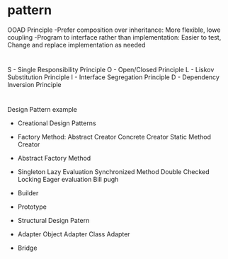 # pattern

OOAD Principle
-Prefer composition over inheritance: More flexible, lowe coupling
-Program to interface rather than implementation: Easier to test, Change and replace implementation as needed

#
S - Single Responsibility Principle
O - Open/Closed Principle
L - Liskov Substitution Principle
I - Interface Segregation Principle
D - Dependency Inversion Principle

#
Design Pattern example

* Creational Design Patterns
- Factory Method: 
Abstract Creator
Concrete Creator
Static Method Creator

- Abstract Factory Method

- Singleton
Lazy Evaluation
Synchronized Method
Double Checked Locking
Eager evaluation
Bill pugh

- Builder

- Prototype

* Structural Design Patern

- Adapter
Object Adapter
Class Adapter

- Bridge


